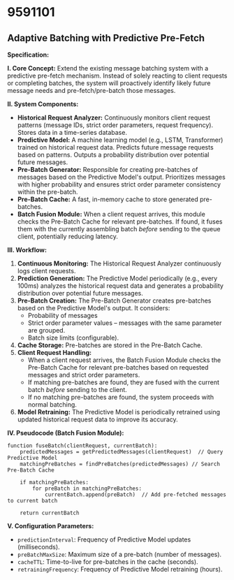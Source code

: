 # 9591101

## Adaptive Batching with Predictive Pre-Fetch

**Specification:**

**I. Core Concept:** Extend the existing message batching system with a predictive pre-fetch mechanism. Instead of solely reacting to client requests or completing batches, the system will proactively identify likely future message needs and pre-fetch/pre-batch those messages.

**II. System Components:**

*   **Historical Request Analyzer:** Continuously monitors client request patterns (message IDs, strict order parameters, request frequency).  Stores data in a time-series database.
*   **Predictive Model:** A machine learning model (e.g., LSTM, Transformer) trained on historical request data.  Predicts future message requests based on patterns.  Outputs a probability distribution over potential future messages.
*   **Pre-Batch Generator:**  Responsible for creating pre-batches of messages based on the Predictive Model's output.  Prioritizes messages with higher probability and ensures strict order parameter consistency within the pre-batch.
*   **Pre-Batch Cache:**  A fast, in-memory cache to store generated pre-batches.
*   **Batch Fusion Module:**  When a client request arrives, this module checks the Pre-Batch Cache for relevant pre-batches. If found, it fuses them with the currently assembling batch *before* sending to the queue client, potentially reducing latency.

**III. Workflow:**

1.  **Continuous Monitoring:** The Historical Request Analyzer continuously logs client requests.
2.  **Prediction Generation:** The Predictive Model periodically (e.g., every 100ms) analyzes the historical request data and generates a probability distribution over potential future messages.
3.  **Pre-Batch Creation:** The Pre-Batch Generator creates pre-batches based on the Predictive Model's output.  It considers:
    *   Probability of messages
    *   Strict order parameter values – messages with the same parameter are grouped.
    *   Batch size limits (configurable).
4.  **Cache Storage:** Pre-batches are stored in the Pre-Batch Cache.
5.  **Client Request Handling:**
    *   When a client request arrives, the Batch Fusion Module checks the Pre-Batch Cache for relevant pre-batches based on requested messages and strict order parameters.
    *   If matching pre-batches are found, they are fused with the current batch *before* sending to the client.
    *   If no matching pre-batches are found, the system proceeds with normal batching.
6.  **Model Retraining:** The Predictive Model is periodically retrained using updated historical request data to improve its accuracy.

**IV. Pseudocode (Batch Fusion Module):**

```pseudocode
function fuseBatch(clientRequest, currentBatch):
    predictedMessages = getPredictedMessages(clientRequest)  // Query Predictive Model
    matchingPreBatches = findPreBatches(predictedMessages) // Search Pre-Batch Cache

    if matchingPreBatches:
        for preBatch in matchingPreBatches:
            currentBatch.append(preBatch)  // Add pre-fetched messages to current batch

    return currentBatch
```

**V. Configuration Parameters:**

*   `predictionInterval`: Frequency of Predictive Model updates (milliseconds).
*   `preBatchMaxSize`: Maximum size of a pre-batch (number of messages).
*   `cacheTTL`: Time-to-live for pre-batches in the cache (seconds).
*   `retrainingFrequency`: Frequency of Predictive Model retraining (hours).